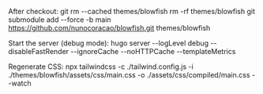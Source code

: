 After checkout:
git rm --cached themes/blowfish
rm -rf themes/blowfish
git submodule add --force -b main https://github.com/nunocoracao/blowfish.git themes/blowfish

Start the server (debug mode):
hugo server --logLevel debug --disableFastRender --ignoreCache --noHTTPCache --templateMetrics

Regenerate CSS:
npx tailwindcss -c ./tailwind.config.js  -i ./themes/blowfish/assets/css/main.css -o ./assets/css/compiled/main.css --watch
